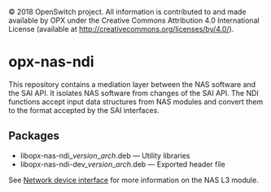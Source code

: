 © 2018 OpenSwitch project. All information is contributed to and made available by OPX under the Creative Commons Attribution 4.0 International License (available at http://creativecommons.org/licenses/by/4.0/).

# opx-nas-ndi
This repository contains a mediation layer between the NAS software and the SAI API. It isolates NAS software from changes of the SAI API. The NDI functions accept input data structures from NAS modules and convert them to the format accepted by the SAI interfaces.

## Packages
- libopx-nas-ndi\_*version*\_*arch*.deb — Utility libraries  
- libopx-nas-ndi-dev\_*version*\_*arch*.deb — Exported header file  

See [Network device interface](https://github.com/open-switch/opx-docs/wiki/Network-device-interface) for more information on the NAS L3 module.

